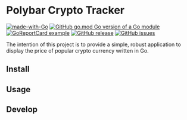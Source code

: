 # Polybar Crypto Tracker

[![made-with-Go](https://img.shields.io/badge/Made%20with-Go-1f425f.svg)](http://golang.org)
[![GitHub go.mod Go version of a Go module](https://img.shields.io/github/go-mod/go-version/jasonbirchall/crypto-tracker.svg)](https://github.com/jasonbirchall/crypto-tracker)
[![GoReportCard example](https://goreportcard.com/badge/github.com/jasonbirchall/crypto-tracker)](https://goreportcard.com/report/github.com/jasonbirchall/crypto-tracker)
[![GitHub release](https://img.shields.io/github/release/jasonbirchall/crypto-tracker.js.svg)](https://GitHub.com/jasonbirchall/crypto-tracker.js/releases/)
[![GitHub issues](https://img.shields.io/github/issues/jasonbirchall/crypto-tracker.js.svg)](https://GitHub.com/jasonbirchall/crypto-tracker.js/issues/)

The intention of this project is to provide a simple, robust application to display the price of popular crypto currency written in Go.

## Install

## Usage

## Develop

